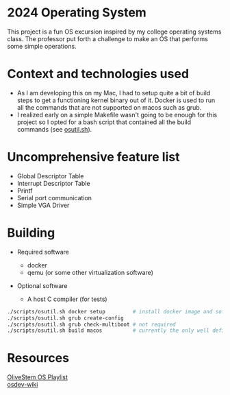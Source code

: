 # 2024 Operating System
This project is a fun OS excursion inspired by my college operating systems class. The professor put forth a challenge to 
make an OS that performs some simple operations.

# Context and technologies used
- As I am developing this on my Mac, I had to setup quite a bit of build steps to get a functioning kernel binary out of it.
  Docker is used to run all the commands that are not supported on macos such as grub.
- I realized early on a simple Makefile wasn't going to be enough for this project so I opted for a bash script that contained
  all the build commands (see [osutil.sh](https://github.com/rfmineguy/2024_barebones_os/blob/master/scripts/osutil.sh)).

# Uncomprehensive feature list
- Global Descriptor Table
- Interrupt Descriptor Table
- Printf
- Serial port communication
- Simple VGA Driver

# Building
- Required software
   + docker
   + qemu (or some other virtualization software)

- Optional software
   + A host C compiler (for tests)

```bash
./scripts/osutil.sh docker setup         # install docker image and software required for build
./scripts/osutil.sh grub create-config
./scripts/osutil.sh grub check-multiboot # not required
./scripts/osutil.sh build macos          # currently the only well defined build host (Linux will come eventually)
```

# Resources
[OliveStem OS Playlist](https://youtube.com/playlist?list=PL2EF13wm-hWAglI8rRbdsCPq_wRpYvQQy&si=q2oYblMfOZJexLc9)<br>
[osdev-wiki](https://wiki.osdev.org/Expanded_Main_Page)<br>
